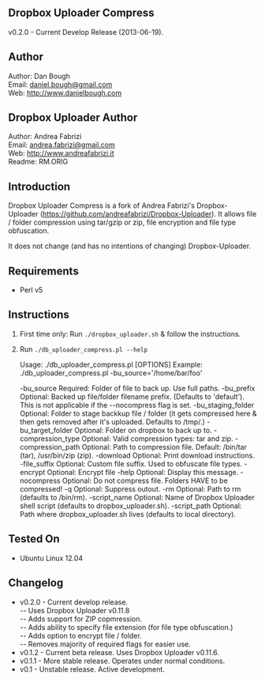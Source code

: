 Dropbox Uploader Compress
-------------------------
v0.2.0 - Current Develop Release (2013-06-19).  

Author
------
Author: Dan Bough  
Email:  daniel.bough@gmail.com  
Web:    http://www.danielbough.com  

Dropbox Uploader Author  
-----------------------
Author: Andrea Fabrizi  
Email:  andrea.fabrizi@gmail.com  
Web:    http://www.andreafabrizi.it  
Readme:  RM.ORIG

Introduction
------------
Dropbox Uploader Compress is a fork of Andrea Fabrizi's Dropbox-Uploader (https://github.com/andreafabrizi/Dropbox-Uploader).  It allows file / folder compression using tar/gzip or zip, file encryption and file type obfuscation.

It does not change (and has no intentions of changing) Dropbox-Uploader.

Requirements
------------
- Perl v5

Instructions
------------
1) First time only:  Run `./dropbox_uploader.sh` & follow the instructions.  
2) Run `./db_uploader_compress.pl --help`

    Usage:  ./db_uploader_compress.pl [OPTIONS]
    Example:  ./db_uploader_compress.pl -bu_source='/home/bar/foo'
    
    -bu_source          Required:  Folder of file to back up.  Use full paths.
    -bu_prefix          Optional:  Backed up file/folder filename prefix. (Defaults to 'default').  This is not applicable if the --nocompress flag is set.
    -bu_staging_folder  Optional:  Folder to stage backkup file / folder (it gets compressed here & then gets removed after it's uploaded.  Defaults to /tmp/.)
    -bu_target_folder   Optional:  Folder on dropbox to back up to.
    -compression_type   Optional:  Valid compression types:  tar and zip.
    -compression_path   Optional:  Path to compression file.  Default:  /bin/tar (tar), /usr/bin/zip (zip).
    -download           Optional:  Print download instructions.
    -file_suffix        Optional:  Custom file suffix.  Used to obfuscate file types.
    -encrypt            Optional:  Encrypt file
    -help               Optional:  Display this message.
    -nocompress         Optional:  Do not compress file. Folders HAVE to be compressed!
    -q                  Optional:  Suppress outout.
    -rm                 Optional:  Path to rm (defaults to /bin/rm).
    -script_name        Optional:  Name of Dropbox Uploader shell script (defaults to dropbox_uploader.sh).
    -script_path        Optional:  Path where dropbox_uploader.sh lives (defaults to local directory).

Tested On
---------
- Ubuntu Linux 12.04


Changelog
---------
- v0.2.0 - Current develop release.  
-- Uses Dropbox Uploader v0.11.8  
-- Adds support for ZIP copmression.  
-- Adds ability to specify file extension (for file type obfuscation.)  
-- Adds option to encrypt file / folder.  
-- Removes majority of required flags for easier use.
- v0.1.2 - Current beta release.  Uses Dropbox Uploader v0.11.6.
- v0.1.1 - More stable release.  Operates under normal conditions.
- v0.1 - Unstable release.  Active development.  